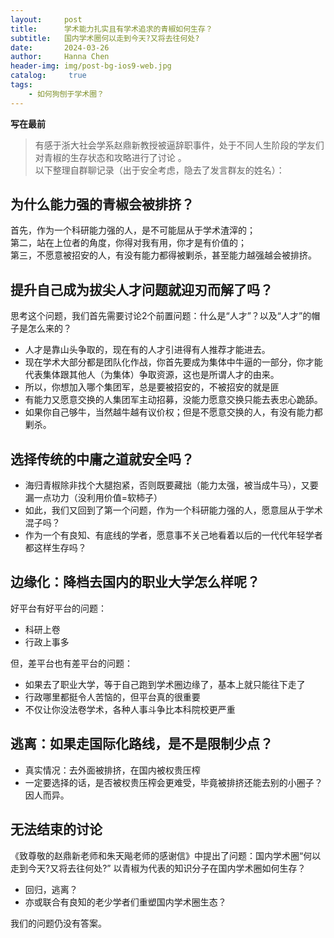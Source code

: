 ```yaml
---
layout:     post
title:      学术能力扎实且有学术追求的青椒如何生存？
subtitle:   国内学术圈何以走到今天?又将去往何处? 
date:       2024-03-26
author:     Hanna Chen
header-img: img/post-bg-ios9-web.jpg
catalog: 	 true
tags:
    - 如何狗刨于学术圈？
---
```


**写在最前**  
> 有感于浙大社会学系赵鼎新教授被逼辞职事件，处于不同人生阶段的学友们对青椒的生存状态和攻略进行了讨论 。  
> 以下整理自群聊记录（出于安全考虑，隐去了发言群友的姓名）：

## 为什么能力强的青椒会被排挤？

首先，作为一个科研能力强的人，是不可能屈从于学术渣滓的；  
第二，站在上位者的角度，你得对我有用，你才是有价值的；  
第三，不愿意被招安的人，有没有能力都得被剿杀，甚至能力越强越会被排挤。

## 提升自己成为拔尖人才问题就迎刃而解了吗？

思考这个问题，我们首先需要讨论2个前置问题：什么是“人才”？以及“人才”的帽子是怎么来的？

- 人才是靠山头争取的，现在有的人才引进得有人推荐才能进去。
- 现在学术大部分都是团队化作战，你首先要成为集体中牛逼的一部分，你才能代表集体跟其他人（为集体）争取资源，这也是所谓人才的由来。
- 所以，你想加入哪个集团军，总是要被招安的，不被招安的就是匪
- 有能力又愿意交换的人集团军主动招募，没能力愿意交换只能去表忠心跪舔。
- 如果你自己够牛，当然越牛越有议价权；但是不愿意交换的人，有没有能力都剿杀。

## 选择传统的中庸之道就安全吗？

- 海归青椒除非找个大腿抱紧，否则既要藏拙（能力太强，被当成牛马），又要漏一点功力（没利用价值=软柿子）
- 如此，我们又回到了第一个问题，作为一个科研能力强的人，愿意屈从于学术混子吗？
- 作为一个有良知、有底线的学者，愿意事不关己地看着以后的一代代年轻学者都这样生存吗？

## 边缘化：降档去国内的职业大学怎么样呢？

好平台有好平台的问题：

- 科研上卷
- 行政上事多

但，差平台也有差平台的问题：

- 如果去了职业大学，等于自己跑到学术圈边缘了，基本上就只能往下走了
- 行政哪里都挺令人苦恼的，但平台真的很重要
- 不仅让你没法卷学术，各种人事斗争比本科院校更严重

## 逃离：如果走国际化路线，是不是限制少点？

- 真实情况：去外面被排挤，在国内被权贵压榨
- 一定要选择的话，是否被权贵压榨会更难受，毕竟被排挤还能去别的小圈子？因人而异。

## 无法结束的讨论

《致尊敬的赵鼎新老师和朱天飚老师的感谢信》中提出了问题：国内学术圈“何以走到今天?又将去往何处?” 
以青椒为代表的知识分子在国内学术圈如何生存？  
- 回归，逃离？  
- 亦或联合有良知的老少学者们重塑国内学术圈生态？

我们的问题仍没有答案。
